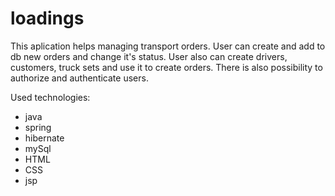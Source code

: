 # loadings
This aplication helps managing transport orders. 
User can create and add to db new orders and change it's status. 
User also can create drivers, customers, truck sets and use it to create orders.
There is also possibility to authorize and authenticate users.

Used technologies:
- java
- spring
- hibernate
- mySql
- HTML
- CSS
- jsp
